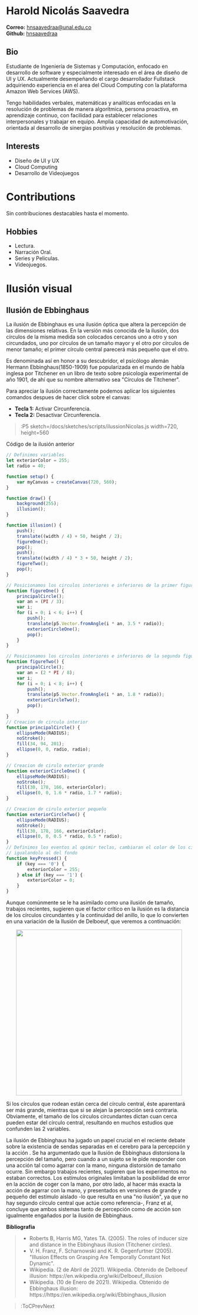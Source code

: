 # Harold Nicolás Saavedra

<b>Correo:</b> <a href="mailto:hnsaavedraa@unal.edu.co">hnsaavedraa@unal.edu.co</a> <br>
<b>Github:</b> <a href="https://github.com/hnsaavedraa">hnsaavedraa</a><br>

## Bio

Estudiante de Ingeniería de Sistemas y Computación, enfocado en desarrollo de software y especialmente interesado en el área de diseño de UI y UX. Actualmente desempeñando el cargo desarrollador Fullstack adquiriendo experiencia en el area del Cloud Computing con la plataforma Amazon Web Services (AWS).

Tengo habilidades verbales, matemáticas y analíticas enfocadas en la resolución de problemas de manera algorítmica, persona proactiva, en aprendizaje continuo, con facilidad para establecer relaciones interpersonales y trabajar en equipo. Amplia capacidad de automotivación, orientada al desarrollo de sinergias positivas y resolución de problemas.



## Interests

<ul>
  <li>Diseño de UI y UX </li>
  <li>Cloud Computing</li>
  <li>Desarrollo de Videojuegos</li>
</ul>


# Contributions

Sin contribuciones destacables hasta el momento.

## Hobbies

<ul>
  <li>Lectura. </li>
  <li>Narración Oral. </li>
  <li>Series y Peliculas.</li>
  <li>Videojuegos.</li>
</ul>

 
# Ilusión visual 
## Ilusión de Ebbinghaus

La ilusión de Ebbinghaus es una ilusión óptica que altera la percepción de las dimensiones relativas. En la versión más conocida de la ilusión, dos círculos de la misma medida son colocados cercanos uno a otro y son circundados, uno por círculos de un tamaño mayor y el otro por círculos de menor tamaño; el primer círculo central parecerá más pequeño que el otro.

Es denominada así en honor a su descubridor, el psícólogo alemán Hermann Ebbinghaus(1850-1909) fue popularizada en el mundo de habla inglesa por Titchener en un libro de texto sobre psicología experimental de año 1901, de ahí que su nombre alternativo sea "Círculos de Titchener".

Para apreciar la ilusión correctamente podemos aplicar los siguientes comandos despues de hacer click sobre el canvas:

<ul>
  <li><b>Tecla 1:</b> Activar Circunferencia. </li>
  <li><b>Tecla 2:</b> Desactivar Circunferencia.  </li>

</ul>



> :P5 sketch=/docs/sketches/scripts/ilussionNicolas.js width=720, height=560

Código de la ilusión anterior 

```js
// Definimos variables 
let exteriorColor = 255;
let radio = 40;

function setup() {
    var myCanvas = createCanvas(720, 560);
}

function draw() {
    background(255);
    illusion();
}

function illusion() {
    push();
    translate((width / 4) + 50, height / 2);
    figureOne();
    pop();
    push();
    translate((width / 4) * 3 + 50, height / 2);
    figureTwo();
    pop();
}

// Posicionamos los circulos interiores e inferiores de la primer figura
function figureOne() {
    principalCircle();
    var an = (PI / 3);
    var i;
    for (i = 0; i < 6; i++) {
        push();
        translate(p5.Vector.fromAngle(i * an, 3.5 * radio));
        exteriorCircleOne();
        pop();
    }
}

// Posicionamos los circulos interiores e inferiores de la segunda figura
function figureTwo() {
    principalCircle();
    var an = (2 * PI / 8);
    var i;
    for (i = 0; i < 8; i++) {
        push();
        translate(p5.Vector.fromAngle(i * an, 1.8 * radio));
        exteriorCircleTwo();
        pop();
    }
}
// Creacion de circulo interior
function principalCircle() {
    ellipseMode(RADIUS);
    noStroke();
    fill(34, 94, 201);
    ellipse(0, 0, radio, radio);
}

// Creacion de cirulo exterior grande
function exteriorCircleOne() {
    ellipseMode(RADIUS);
    noStroke();
    fill(30, 178, 166, exteriorColor);
    ellipse(0, 0, 1.6 * radio, 1.7 * radio);
}

// Creacion de cirulo exterior pequeño
function exteriorCircleTwo() {
    ellipseMode(RADIUS);
    noStroke();
    fill(30, 178, 166, exteriorColor);
    ellipse(0, 0, 0.5 * radio, 0.5 * radio);
}
// Definimos los eventos al opimir teclas, cambiaran el color de los circulos exteriores
// igualandolo al del fondo
function keyPressed() {
    if (key === '0') {
        exteriorColor = 255;
    } else if (key === '1') {
        exteriorColor = 0;
    }
}
```

Aunque comúnmente se le ha asimilado como una ilusión de tamaño, trabajos recientes, sugieren que el factor crítico en la ilusión es la distancia de los círculos circundantes y la continuidad del anillo, lo que lo convierten en una variación de la Ilusión de Delboeuf, que veremos a continuación:

 <center><img src="https://upload.wikimedia.org/wikipedia/commons/f/ff/Delboeuf_illusion_.png"  width=450/></center>


Si los círculos que rodean están cerca del círculo central, éste aparentará ser más grande, mientras que si se alejan la percepción será contraria. Obviamente, el tamaño de los círculos circundantes dictan cuan cerca pueden estar del círculo central, resultando en muchos estudios que confunden las 2 variables.


La ilusión de Ebbinghaus ha jugado un papel crucial en el reciente debate sobre la existencia de sendas separadas en el cerebro para la percepción y la acción . Se ha argumentado que la Ilusión de Ebbinghaus distorsiona la percepción del tamaño, pero cuando a un sujeto se le pide responder con una acción tal como agarrar con la mano, ninguna distorsión de tamaño ocurre.​ Sin embargo trabajos recientes,​ sugieren que los experimentos no estaban correctos. Los estímulos originales limitaban la posibilidad de error en la acción de coger con la mano, por otro lado, al hacer más exacta la acción de agarrar con la mano, y presentados en versiones de grande y pequeño del estímulo aislado -lo que resulta en una "no ilusión", ya que no hay segundo círculo central que actúe como referencia-, Franz et al, concluye que ambos sistemas tanto de percepción como de acción son igualmente engañados por la ilusión de Ebbinghaus.

<b>Bibliografia</b>
<blockquote>
<ul>
  <li>Roberts B, Harris MG, Yates TA. (2005). The roles of inducer size and distance in the Ebbinghaus illusion (Titchener circles). </li>
  <li>V. H. Franz, F. Scharnowski and K. R. Gegenfurtner (2005). "Illusion Effects on Grasping Are Temporally Constant Not Dynamic".  </li>
   <li>Wikipedia. (2 de Abril de 2021). Wikipedia. Obtenido de Delboeuf illusion: https://en.wikipedia.org/wiki/Delboeuf_illusion</li>
  <li>Wikipedia. (10 de Enero de 2021). Wikipedia. Obtenido de Ebbinghaus illusion: https://https://en.wikipedia.org/wiki/Ebbinghaus_illusion</li>
</ul>
</blockquote>

> :ToCPrevNext